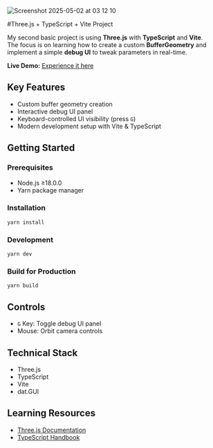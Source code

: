 ![Screenshot 2025-05-02 at 03 12 10](https://github.com/user-attachments/assets/b1e3a0f5-a76c-49fe-9513-a5046fd1b5bb)

#Three.js + TypeScript + Vite Project

My second basic project is using **Three.js** with **TypeScript** and **Vite**.  
The focus is on learning how to create a custom **BufferGeometry** and implement a simple **debug UI** to tweak parameters in real-time.

**Live Demo:** [Experience it here](https://basic-butterfly.vercel.app/)

## Key Features
- Custom buffer geometry creation
- Interactive debug UI panel
- Keyboard-controlled UI visibility (press `G`)
- Modern development setup with Vite & TypeScript

## Getting Started

### Prerequisites
- Node.js ≥18.0.0
- Yarn package manager

### Installation  
`yarn install`

### Development  
`yarn dev`

### Build for Production  
`yarn build`

## Controls
- `G` Key: Toggle debug UI panel
- Mouse: Orbit camera controls

## Technical Stack
- Three.js
- TypeScript
- Vite
- dat.GUI

## Learning Resources
- [Three.js Documentation](https://threejs.org/docs/)
- [TypeScript Handbook](https://www.typescriptlang.org/docs/)
